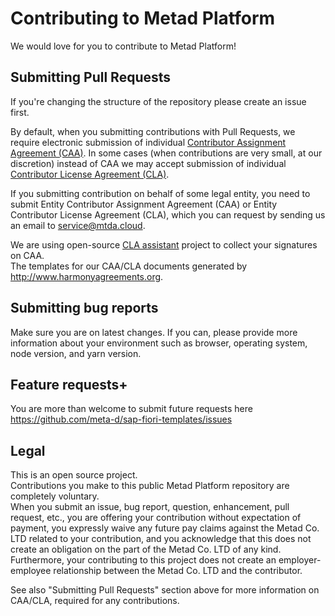 # Contributing to Metad Platform

We would love for you to contribute to Metad Platform!

## Submitting Pull Requests

If you're changing the structure of the repository please create an issue first.

By default, when you submitting contributions with Pull Requests, we require electronic submission of individual [Contributor Assignment Agreement (CAA)](https://gist.github.com/evereq/95f74ae09510766ffa9379006715ccfd). In some cases (when contributions are very small, at our discretion) instead of CAA we may accept submission of individual [Contributor License Agreement (CLA)](https://gist.github.com/evereq/53ddec283243481344fb61df1706ec40).

If you submitting contribution on behalf of some legal entity, you need to submit Entity Contributor Assignment Agreement (CAA) or Entity Contributor License Agreement (CLA), which you can request by sending us an email to service@mtda.cloud.

We are using open-source [CLA assistant](https://github.com/cla-assistant/cla-assistant) project to collect your signatures on CAA.  
The templates for our CAA/CLA documents generated by http://www.harmonyagreements.org.

## Submitting bug reports

Make sure you are on latest changes.
If you can, please provide more information about your environment such as browser, operating system, node version, and yarn version.

## Feature requests+

You are more than welcome to submit future requests here https://github.com/meta-d/sap-fiori-templates/issues

## Legal

This is an open source project.  
Contributions you make to this public Metad Platform repository are completely voluntary.  
When you submit an issue, bug report, question, enhancement, pull request, etc., you are offering your contribution without expectation of payment, you expressly waive any future pay claims against the Metad Co. LTD related to your contribution, and you acknowledge that this does not create an obligation on the part of the Metad Co. LTD of any kind. Furthermore, your contributing to this project does not create an employer-employee relationship between the Metad Co. LTD and the contributor.

See also "Submitting Pull Requests" section above for more information on CAA/CLA, required for any contributions.
